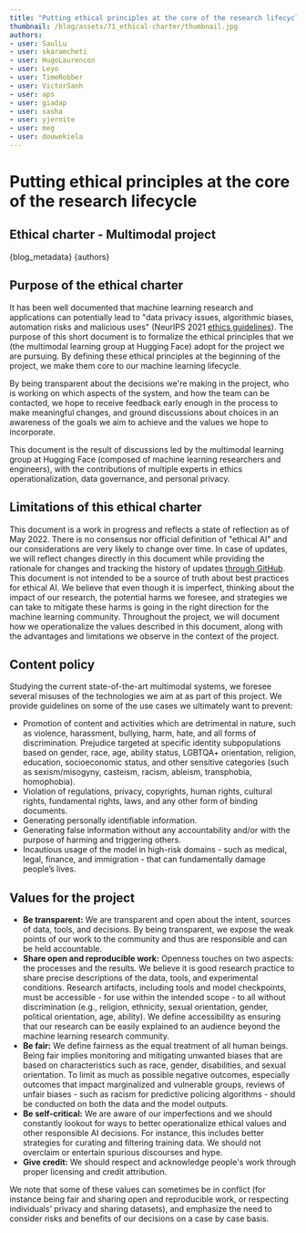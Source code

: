 ```yaml
---
title: "Putting ethical principles at the core of the research lifecycle"
thumbnail: /blog/assets/71_ethical-charter/thumbnail.jpg
authors:
- user: SaulLu
- user: skaramcheti
- user: HugoLaurencon
- user: Leyo
- user: TimeRobber
- user: VictorSanh
- user: aps
- user: giadap
- user: sasha
- user: yjernite
- user: meg
- user: douwekiela
---
```


# Putting ethical principles at the core of the research lifecycle

## Ethical charter - Multimodal project

{blog_metadata}
{authors}

## Purpose of the ethical charter

It has been well documented that machine learning research and applications can potentially lead to "data privacy issues, algorithmic biases, automation risks and malicious uses" (NeurIPS 2021 [ethics guidelines](https://nips.cc/public/EthicsGuidelines)). The purpose of this short document is to formalize the ethical principles that we (the multimodal learning group at Hugging Face) adopt for the project we are pursuing. By defining these ethical principles at the beginning of the project, we make them core to our machine learning lifecycle.

By being transparent about the decisions we're making in the project, who is working on which aspects of the system, and how the team can be contacted, we hope to receive feedback early enough in the process to make meaningful changes, and ground discussions about choices in an awareness of the goals we aim to achieve and the values we hope to incorporate.

This document is the result of discussions led by the multimodal learning group at Hugging Face (composed of machine learning researchers and engineers), with the contributions of multiple experts in ethics operationalization, data governance, and personal privacy.

## Limitations of this ethical charter

This document is a work in progress and reflects a state of reflection as of May 2022. There is no consensus nor official definition of "ethical AI" and our considerations are very likely to change over time. In case of updates, we will reflect changes directly in this document while providing the rationale for changes and tracking the history of updates [through GitHub](https://github.com/huggingface/blog/commits/main/ethical-charter-multimodal.md). This document is not intended to be a source of truth about best practices for ethical AI. We believe that even though it is imperfect, thinking about the impact of our research, the potential harms we foresee, and strategies we can take to mitigate these harms is going in the right direction for the machine learning community. Throughout the project, we will document how we operationalize the values described in this document, along with the advantages and limitations we observe in the context of the project.

## Content policy

Studying the current state-of-the-art multimodal systems, we foresee several misuses of the technologies we aim at as part of this project. We provide guidelines on some of the use cases we ultimately want to prevent:

- Promotion of content and activities which are detrimental in nature, such as violence, harassment, bullying, harm, hate, and all forms of discrimination. Prejudice targeted at specific identity subpopulations based on gender, race, age, ability status, LGBTQA+ orientation, religion, education, socioeconomic status, and other sensitive categories (such as sexism/misogyny, casteism, racism, ableism, transphobia, homophobia).
- Violation of regulations, privacy, copyrights, human rights, cultural rights, fundamental rights, laws, and any other form of binding documents.
- Generating personally identifiable information.
- Generating false information without any accountability and/or with the purpose of harming and triggering others.
- Incautious usage of the model in high-risk domains - such as medical, legal, finance, and immigration - that can fundamentally damage people’s lives.

## Values for the project

- **Be transparent:** We are transparent and open about the intent, sources of data, tools, and decisions. By being transparent, we expose the weak points of our work to the community and thus are responsible and can be held accountable.
- **Share open and reproducible work:** Openness touches on two aspects: the processes and the results. We believe it is good research practice to share precise descriptions of the data, tools, and experimental conditions. Research artifacts, including tools and model checkpoints, must be accessible - for use within the intended scope - to all without discrimination (e.g., religion, ethnicity, sexual orientation, gender, political orientation, age, ability). We define accessibility as ensuring that our research can be easily explained to an audience beyond the machine learning research community.
- **Be fair:** We define fairness as the equal treatment of all human beings. Being fair implies monitoring and mitigating unwanted biases that are based on characteristics such as race, gender, disabilities, and sexual orientation. To limit as much as possible negative outcomes, especially outcomes that impact marginalized and vulnerable groups, reviews of unfair biases - such as racism for predictive policing algorithms - should be conducted on both the data and the model outputs.
- **Be self-critical:** We are aware of our imperfections and we should constantly lookout for ways to better operationalize ethical values and other responsible AI decisions. For instance, this includes better strategies for curating and filtering training data. We should not overclaim or entertain spurious discourses and hype.
- **Give credit:** We should respect and acknowledge people's work through proper licensing and credit attribution.

We note that some of these values can sometimes be in conflict (for instance being fair and sharing open and reproducible work, or respecting individuals’ privacy and sharing datasets), and emphasize the need to consider risks and benefits of our decisions on a case by case basis.
